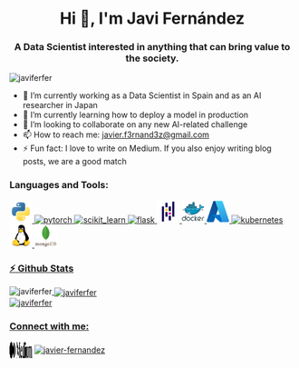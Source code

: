 <h1 align="center">Hi 👋, I'm Javi Fernández</h1>
<h3 align="center">A Data Scientist interested in anything that can bring value to the society.</h3>

<p align="left"> <img src="https://komarev.com/ghpvc/?username=javiferfer&label=Profile%20views&color=0e75b6&style=flat" alt="javiferfer" /> </p>

- 🔭 I’m currently working as a Data Scientist in Spain and as an AI researcher in Japan
- 🌱 I’m currently learning how to deploy a model in production
- 👯 I’m looking to collaborate on any new AI-related challenge
- 📫 How to reach me: javier.f3rnand3z@gmail.com
- ⚡ Fun fact: I love to write on Medium. If you also enjoy writing blog posts, we are a good match


<h3 align="left">Languages and Tools:</h3>
<p align="left">
    <a href="https://www.python.org" target="_blank" rel="noreferrer"> <img src="https://raw.githubusercontent.com/devicons/devicon/master/icons/python/python-original.svg" alt="python" width="40" height="40"/> </a> 
  <a href="https://pytorch.org/" target="_blank" rel="noreferrer"> <img src="https://www.vectorlogo.zone/logos/pytorch/pytorch-icon.svg" alt="pytorch" width="40" height="40"/> </a> 
  <a href="https://scikit-learn.org/" target="_blank" rel="noreferrer"> <img src="https://upload.wikimedia.org/wikipedia/commons/0/05/Scikit_learn_logo_small.svg" alt="scikit_learn" width="40" height="40"/> </a> 
    <a href="https://flask.palletsprojects.com/" target="_blank" rel="noreferrer"> <img src="https://www.vectorlogo.zone/logos/pocoo_flask/pocoo_flask-icon.svg" alt="flask" width="40" height="40"/> </a>
    <a href="https://pandas.pydata.org/" target="_blank" rel="noreferrer"> <img src="https://raw.githubusercontent.com/devicons/devicon/2ae2a900d2f041da66e950e4d48052658d850630/icons/pandas/pandas-original.svg" alt="pandas" width="40" height="40"/> </a> 
  <a href="https://www.docker.com/" target="_blank" rel="noreferrer"> <img src="https://raw.githubusercontent.com/devicons/devicon/master/icons/docker/docker-original-wordmark.svg" alt="docker" width="40" height="40"/> </a> 
  <a href="https://azure.microsoft.com/" target="_blank" rel="noreferrer"> <img src="https://github.com/devicons/devicon/blob/master/icons/azure/azure-original.svg" alt="azure" width="40" height="40"/> </a> 
  <a href="https://kubernetes.io" target="_blank" rel="noreferrer"> <img src="https://www.vectorlogo.zone/logos/kubernetes/kubernetes-icon.svg" alt="kubernetes" width="40" height="40"/> </a>
  <a href="https://www.linux.org/" target="_blank" rel="noreferrer"> <img src="https://raw.githubusercontent.com/devicons/devicon/master/icons/linux/linux-original.svg" alt="linux" width="40" height="40"/> </a> 
  <a href="https://www.mongodb.com/" target="_blank" rel="noreferrer"> <img src="https://raw.githubusercontent.com/devicons/devicon/master/icons/mongodb/mongodb-original-wordmark.svg" alt="mongodb" width="40" height="40"/> 


<h3>⚡ Github Stats</h3>

<div style="Display: block;"><img align="left" src="https://github-readme-stats.vercel.app/api/top-langs?username=javiferfer&show_icons=true&locale=en&layout=compact&hide=jupyter%20notebook" alt="javiferfer" /></div>

<div style="Display: block;">&nbsp;<img align="center" src="https://github-readme-stats.vercel.app/api?username=javiferfer&show_icons=true&locale=en" alt="javiferfer" /></div>

<div style="Display: block;"><img align="center" src="https://github-readme-streak-stats.herokuapp.com/?user=javiferfer&" alt="javiferfer" /></div>


<h3 align="left">Connect with me:</h3>
<p align="left">
<a href="https://javiferfer.medium.com/" target="blank"><img align="center" src="https://github.com/Medium/medium-logos/blob/master/01_Logo/01_Black/SVG/Medium-Logo-Black-RGB.svg" alt="javiferfer" height="30" width="40" /></a>
<a href="https://www.linkedin.com/in/javier-fernández-fernández-b91684b6/" target="blank"><img align="center" src="https://raw.githubusercontent.com/rahuldkjain/github-profile-readme-generator/master/src/images/icons/Social/linked-in-alt.svg" alt="javier-fernandez" height="30" width="40" /></a>
</p>
